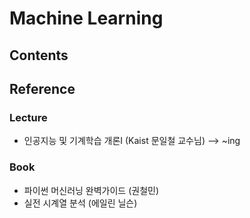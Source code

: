# Machine Learning

## Contents

## Reference
### Lecture
- 인공지능 및 기계학습 개론Ⅰ (Kaist 문일철 교수님) --> ~ing

### Book
- 파이썬 머신러닝 완벽가이드 (권철민)
- 실전 시계열 분석 (에일린 닐슨)
